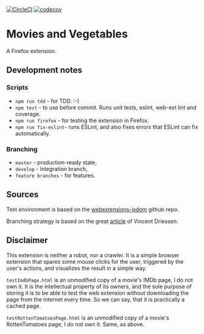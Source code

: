 [![CircleCI](https://circleci.com/gh/gergooo/MoviesAndVegetables/tree/rotten-score-on-imdb.svg?style=svg&circle-token=deac9a2ced9ed3937ff44eb0f9cf3f63aa6bff08)](https://circleci.com/gh/gergooo/MoviesAndVegetables/tree/rotten-score-on-imdb)  [![codecov](https://codecov.io/gh/gergooo/MoviesAndVegetables/branch/rotten-score-on-imdb/graph/badge.svg?token=nUY2twqHRv)](https://codecov.io/gh/gergooo/MoviesAndVegetables/branch/rotten-score-on-imdb)


# Movies and Vegetables
A Firefox extension.

## Development notes
### Scripts
- `npm run tdd` - for TDD. :-)
- `npm test` - to use before commit. Runs unit tests, eslint, web-ext lint and coverage.
- `npm run firefox` - for testing the extension in Firefox.
- `npm run fix-eslint`- runs ESLint, and also fixes errors that ESLint can fix automatically.

### Branching
- `master` - production-ready state,
- `develop` - integration branch,
- `feature branches` - for features.

## Sources
Test environment is based on the [webextensions-jsdom](https://github.com/webexts/webextensions-jsdom) github repo.

Branching strategy is based on the great [article](https://nvie.com/posts/a-successful-git-branching-model/) of Vincent Driessen.

## Disclaimer
This extension is neither a robot, nor a crawler. It is a simple browser extension that spares some mouse clicks for the user, triggered by the user's actions, and visualizes the result in a simple way.

`testImdbPage.html` is an unmodified copy of a movie's IMDb page, I do not own it. It is the intellectual property of its owners, and the sole purpose of storing it is to be able to test the web extension without downloading the page from the internet every time. So we can say, that it is practically a cached page.

`testRottenTomatoesPage.html` is an unmodified copy of a movie's RottenTomatoes page, I do not own it. Same, as above.
